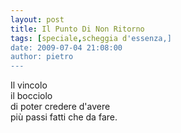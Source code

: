 ```yaml
---
layout: post
title: Il Punto Di Non Ritorno
tags: [speciale,scheggia d'essenza,]
date: 2009-07-04 21:08:00
author: pietro
---
```

Il vincolo<br/>il bocciolo<br/>di poter credere d'avere<br/>più passi fatti che da fare.
